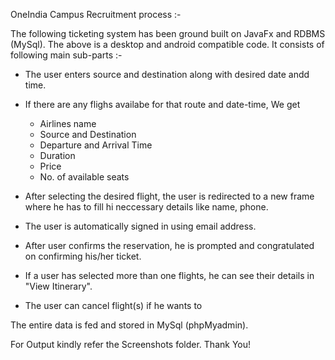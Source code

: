 OneIndia Campus Recruitment process :-

The following ticketing system has been ground built on JavaFx and RDBMS (MySql). The above is a desktop and android compatible code. 
It consists of following main sub-parts :-
- The user enters source and destination along with desired date andd time.
- If there are any flighs availabe for that route and date-time, We get 
    - Airlines name
    - Source and Destination
    - Departure and Arrival Time 
    - Duration
    - Price
    - No. of available seats
 
 - After selecting the desired flight, the user is redirected to a new frame where he has to fill hi neccessary details like name, phone.
 - The user is automatically signed in using email address.
 - After user confirms the reservation, he is prompted and congratulated on confirming his/her ticket.
 - If a user has selected more than one flights, he can see their details in "View Itinerary".
 - The user can cancel flight(s) if he wants to
 
 The entire data is fed and stored in MySql (phpMyadmin).
 
 For Output kindly refer the Screenshots folder. Thank You!
